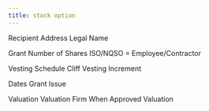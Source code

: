 ```yaml
---
title: stock option
---
```


Recipient
  Address
  Legal Name

Grant
  Number of Shares
  ISO/NQSO = Employee/Contractor

  Vesting Schedule
    Cliff
    Vesting Increment

  Dates
    Grant
    Issue

  Valuation
    Valuation Firm
    When Approved
    Valuation
